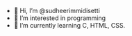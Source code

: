 - 👋 Hi, I’m @sudheerimmidisetti
- 👀 I’m interested in programming
- 🌱 I’m currently learning C, HTML, CSS.

<!---
sudheerimmidisetti/sudheerimmidisetti is a ✨ special ✨ repository because its `README.md` (this file) appears on your GitHub profile.
You can click the Preview link to take a look at your changes.
--->
